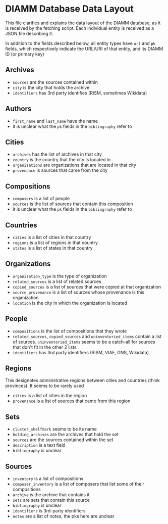 # DIAMM Database Data Layout

This file clarifies and explains the data layout of the DIAMM database, as it is received by the fetching script. Each individual entity is received as a JSON file describing it.

In addition to the fields described below, all entity types have `url` and `pk` fields, which respectively indicate the URL/URI of that entity, and its DIAMM ID (or primary key)

## Archives

- `sources` are the sources contained within
- `city` is the city that holds the archive
- `identifiers` has 3rd party identifies (RISM, sometimes Wikidata)

## Authors

- `first_name` and `last_name` have the name
- it is unclear what the `pk` fields in the `bibliography` refer to

## Cities

- `archives` has the list of archives in that city
- `country` is the country that the city is located in
- `organizations` are organizations that are located in that city
- `provenance` is sources that came from the city

## Compositions

- `composers` is a list of people
- `sources` is the list of sources that contain this composition
- it is unclear what the `pk` fields in the `bibliography` refer to

## Countries

- `cities` is a list of cities in that country
- `regions` is a list of regions in that country
- `states` is a list of states in that country

## Organizations

- `organization_type` is the type of organization
- `related_sources` is a list of related sources
- `copied_sources` is a list of sources that were copied at that organization
- `source_provenance` is a list of sources whose provenance is this organization
- `location` is the city in which the organization is located

## People

- `compositions` is the list of compositions that they wrote
- `related_sources`, `copied_sources` and `uninventoried_items` contain a list of sources. `uninventoried_items` seems to be a catch-all for sources that don't fit in the other 2 lists
- `identifiers` has 3rd party identifiers (RISM, VIAF, GNS, Wikidata)

## Regions

This designates administrative regions between cities and countries (think provinces). It seems to be rarely used

- `cities` is a list of cities in the region
- `provenance` is a list of sources that came from this region

## Sets

- `cluster_shelfmark` seems to be its name
- `holding_archives` are the archives that hold the set
- `sources` are the sources contained within the set
- `description` is a text field
- `bibliography` is unclear

## Sources

- `inventory` is a list of compositions
- `composer_inventory` is a list of composers that list some of their compositions
- `archive` is the archive that contains it
- `sets` are sets that contain this source
- `bibliography` is unclear
- `identifiers` is 3rd-party identifiers
- `notes` are a list of notes, the pks here are unclear
